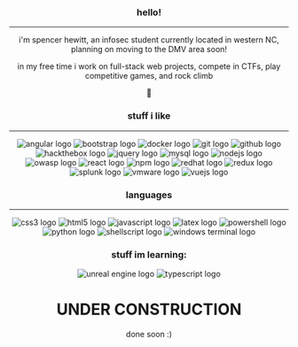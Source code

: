 <h3 align="center">
hello!
</h3>

---

<p align="center">
i'm spencer hewitt, an infosec student currently located in western NC, planning on moving to the DMV area soon!
</p>

<p align="center">
in my free time i work on full-stack web projects, compete in CTFs, play competitive games, and rock climb
</p>

<p align="center">🌸</p>

<h3 align="center">stuff i like</h3>

---
<p align="center">
<img src="https://img.shields.io/badge/angular-%23DD0031.svg?style=for-the-badge&logo=angular&logoColor=white" alt="angular logo"/>
<img src="https://img.shields.io/badge/bootstrap-%23563D7C.svg?style=for-the-badge&logo=bootstrap&logoColor=white" alt="bootstrap logo"/>
<img src="https://camo.githubusercontent.com/4ec342876a40b53ffc6230a41196528690f9f42b1098fd354df46c649720b4c6/68747470733a2f2f696d672e736869656c64732e696f2f7374617469632f76313f7374796c653d666f722d7468652d6261646765266d6573736167653d446f636b657226636f6c6f723d323439364544266c6f676f3d446f636b6572266c6f676f436f6c6f723d464646464646266c6162656c3d" alt="docker logo"/>
<img src="https://img.shields.io/badge/git-%23F05033.svg?style=for-the-badge&logo=git&logoColor=white" alt="git logo"/>
<img src="https://camo.githubusercontent.com/cca71357fe98ec5f8cd6ebab9044ad2901f4b64ebda379ac81608ed9f1caa1a0/68747470733a2f2f696d672e736869656c64732e696f2f7374617469632f76313f7374796c653d666f722d7468652d6261646765266d6573736167653d47697448756226636f6c6f723d313831373137266c6f676f3d476974487562266c6f676f436f6c6f723d464646464646266c6162656c3d" alt="github logo"/>
<img src="https://camo.githubusercontent.com/2a1bf8be0b88685e64b1577a23915aed3b1b2ed027dcf05390977fdf47e887d4/68747470733a2f2f696d672e736869656c64732e696f2f7374617469632f76313f7374796c653d666f722d7468652d6261646765266d6573736167653d4861636b2b5468652b426f7826636f6c6f723d323232323232266c6f676f3d4861636b2b5468652b426f78266c6f676f436f6c6f723d394645463030266c6162656c3d" alt="hackthebox logo"/>
<img src="https://img.shields.io/badge/jquery-%230769AD.svg?style=for-the-badge&logo=jquery&logoColor=white" alt="jquery logo"/>
<img src="https://img.shields.io/badge/mysql-%2300f.svg?style=for-the-badge&logo=mysql&logoColor=white" alt="mysql logo"/>
<img src="https://img.shields.io/badge/node.js-6DA55F?style=for-the-badge&logo=node.js&logoColor=white" alt="nodejs logo"/>
<img src="https://camo.githubusercontent.com/f4a3ee687c089e39cf94c3cc2f7a6fefa77f15adc846009391d763a0bfff65d2/68747470733a2f2f696d672e736869656c64732e696f2f7374617469632f76313f7374796c653d666f722d7468652d6261646765266d6573736167653d4f5741535026636f6c6f723d303030303030266c6f676f3d4f57415350266c6f676f436f6c6f723d464646464646266c6162656c3d" alt="owasp logo"/>
<img src="https://img.shields.io/badge/react-%2320232a.svg?style=for-the-badge&logo=react&logoColor=%2361DAFB" alt="react logo"/>
<img src="https://camo.githubusercontent.com/fd60ad1cae960eb3117e20dc1305b39f820004bf601b0e00ea032eccb9897dfd/68747470733a2f2f696d672e736869656c64732e696f2f7374617469632f76313f7374796c653d666f722d7468652d6261646765266d6573736167653d6e706d26636f6c6f723d434233383337266c6f676f3d6e706d266c6f676f436f6c6f723d464646464646266c6162656c3d" alt="npm logo"/>
<img src="https://camo.githubusercontent.com/770f805629afea44247b7da039c7cca697f085f233d0fdc9bdd0ba5635c1b22f/68747470733a2f2f696d672e736869656c64732e696f2f7374617469632f76313f7374796c653d666f722d7468652d6261646765266d6573736167653d5265642b48617426636f6c6f723d454530303030266c6f676f3d5265642b486174266c6f676f436f6c6f723d464646464646266c6162656c3d" alt="redhat logo"/>
<img src="https://img.shields.io/badge/redux-%23593d88.svg?style=for-the-badge&logo=redux&logoColor=white" alt="redux logo"/>
<img src="https://img.shields.io/badge/splunk-%23000000.svg?style=for-the-badge&logo=splunk&logoColor=white" alt="splunk logo"/>
<img src="https://camo.githubusercontent.com/fce1034309f2bcc426b8ca4b0ce8d0d5f607008d183955139a0ef2bca10d8b3a/68747470733a2f2f696d672e736869656c64732e696f2f7374617469632f76313f7374796c653d666f722d7468652d6261646765266d6573736167653d564d7761726526636f6c6f723d363037303738266c6f676f3d564d77617265266c6f676f436f6c6f723d464646464646266c6162656c3d" alt="vmware logo"/>
<img src="https://img.shields.io/badge/vuejs-%2335495e.svg?style=for-the-badge&logo=vuedotjs&logoColor=%234FC08D" alt="vuejs logo"/>
</p>

<h3 align="center">languages</h3>

---

<p align="center">
<img src="https://img.shields.io/badge/css3-%231572B6.svg?style=for-the-badge&logo=css3&logoColor=white" alt="css3 logo"/>
<img src="https://img.shields.io/badge/html5-%23E34F26.svg?style=for-the-badge&logo=html5&logoColor=white" alt="html5 logo"/>
<img src="https://img.shields.io/badge/javascript-%23323330.svg?style=for-the-badge&logo=javascript&logoColor=%23F7DF1E" alt="javascript logo"/>
<img src="https://img.shields.io/badge/latex-%23008080.svg?style=for-the-badge&logo=latex&logoColor=white" alt="latex logo"/>
<img src="https://img.shields.io/badge/PowerShell-%235391FE.svg?style=for-the-badge&logo=powershell&logoColor=white" alt="powershell logo"/>
<img src="https://img.shields.io/badge/python-3670A0?style=for-the-badge&logo=python&logoColor=ffdd54" alt="python logo"/>
<img src="https://img.shields.io/badge/shell_script-%23121011.svg?style=for-the-badge&logo=gnu-bash&logoColor=white" alt="shellscript logo"/>
<img src="https://img.shields.io/badge/Windows%20Terminal-%234D4D4D.svg?style=for-the-badge&logo=windows-terminal&logoColor=white" alt="windows terminal logo"/>
</p>

<h3 align="center">stuff im learning:</h3>
<p align="center">
<img src="https://img.shields.io/badge/unrealengine-%23313131.svg?style=for-the-badge&logo=unrealengine&logoColor=white" alt="unreal engine logo"/>
<img src="https://img.shields.io/badge/typescript-%23007ACC.svg?style=for-the-badge&logo=typescript&logoColor=white" alt="typescript logo"/>
</p>

<h1 align="center">UNDER CONSTRUCTION</h1>
<p align="center">done soon :)</p>

